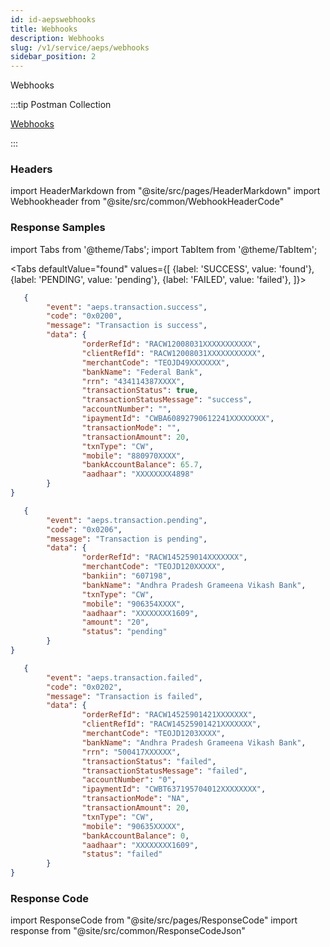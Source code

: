 ```yaml
---
id: id-aepswebhooks
title: Webhooks
description: Webhooks
slug: /v1/service/aeps/webhooks
sidebar_position: 2
---
```


Webhooks

:::tip Postman Collection

<a href="https://www.google.com" target="_blank">Webhooks</a>

:::

### Headers

import HeaderMarkdown from "@site/src/pages/HeaderMarkdown"
import Webhookheader from "@site/src/common/WebhookHeaderCode"

<HeaderMarkdown data={Webhookheader}/>

### Response Samples

import Tabs from '@theme/Tabs';
import TabItem from '@theme/TabItem';

<Tabs
    defaultValue="found"
    values={[
        {label: 'SUCCESS', value: 'found'},
        {label: 'PENDING', value: 'pending'},
        {label: 'FAILED', value: 'failed'},
    ]}>

<TabItem value="found">

```json
   {
        "event": "aeps.transaction.success",
        "code": "0x0200",
        "message": "Transaction is success",
        "data": {
                "orderRefId": "RACW12008031XXXXXXXXXXX",
                "clientRefId": "RACW12008031XXXXXXXXXXX",
                "merchantCode": "TEOJD49XXXXXXX",
                "bankName": "Federal Bank",
                "rrn": "434114387XXXX",
                "transactionStatus": true,
                "transactionStatusMessage": "success",
                "accountNumber": "",
                "ipaymentId": "CWBA60892790612241XXXXXXXX",
                "transactionMode": "",
                "transactionAmount": 20,
                "txnType": "CW",
                "mobile": "880970XXXX",
                "bankAccountBalance": 65.7,
                "aadhaar": "XXXXXXXX4898"
        }
}
```

</TabItem>

<TabItem value="pending">

```json
   {
        "event": "aeps.transaction.pending",
        "code": "0x0206",
        "message": "Transaction is pending",
        "data": {
                "orderRefId": "RACW145259014XXXXXXX",
                "merchantCode": "TEOJD120XXXXX",
                "bankiin": "607198",
                "bankName": "Andhra Pradesh Grameena Vikash Bank",
                "txnType": "CW",
                "mobile": "906354XXXX",
                "aadhaar": "XXXXXXXX1609",
                "amount": "20",
                "status": "pending"
        }
}
```

</TabItem>

<TabItem value="failed">

```json
   {
        "event": "aeps.transaction.failed",
        "code": "0x0202",
        "message": "Transaction is failed",
        "data": {
                "orderRefId": "RACW14525901421XXXXXXX",
                "clientRefId": "RACW14525901421XXXXXXX",
                "merchantCode": "TEOJD1203XXXX",
                "bankName": "Andhra Pradesh Grameena Vikash Bank",
                "rrn": "500417XXXXXX",
                "transactionStatus": "failed",
                "transactionStatusMessage": "failed",
                "accountNumber": "0",
                "ipaymentId": "CWBT637195704012XXXXXXXX",
                "transactionMode": "NA",
                "transactionAmount": 20,
                "txnType": "CW",
                "mobile": "90635XXXXX",
                "bankAccountBalance": 0,
                "aadhaar": "XXXXXXXX1609",
                "status": "failed"
        }
}
```

</TabItem>
</Tabs>

### Response Code

import ResponseCode from "@site/src/pages/ResponseCode"
import response from "@site/src/common/ResponseCodeJson"

<ResponseCode data={response}/>